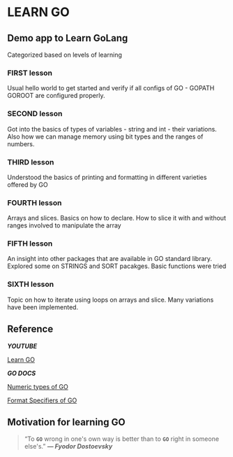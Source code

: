 # LEARN GO

## Demo app to Learn GoLang

Categorized based on levels of learning

### FIRST lesson

Usual hello world to get started and verify if all configs of GO - GOPATH GOROOT are configured properly.

### SECOND lesson

Got into the basics of types of variables - string and int - their variations.
Also how we can manage memory using bit types and the ranges of numbers.

### THIRD lesson

Understood the basics of printing and formatting in different varieties offered by GO

### FOURTH lesson

Arrays and slices. Basics on how to declare. How to slice it with and without ranges involved to manipulate the array

### FIFTH lesson

An insight into other packages that are available in GO standard library. Explored some on STRINGS and SORT pacakges. Basic functions were tried

### SIXTH lesson

Topic on how to iterate using loops on arrays and slice. Many variations have been implemented.

## Reference

**_YOUTUBE_**

[Learn GO](https://www.youtube.com/playlist?list=PL4cUxeGkcC9gC88BEo9czgyS72A3doDeM)

**_GO DOCS_**

[Numeric types of GO](https://go.dev/ref/spec#Numeric_types)

[Format Specifiers of GO](https://pkg.go.dev/fmt@go1.22.2)

## Motivation for learning GO

> “To **`GO`** wrong in one's own way is better than to **`GO`** right in someone else's.”
_**― Fyodor Dostoevsky**_
